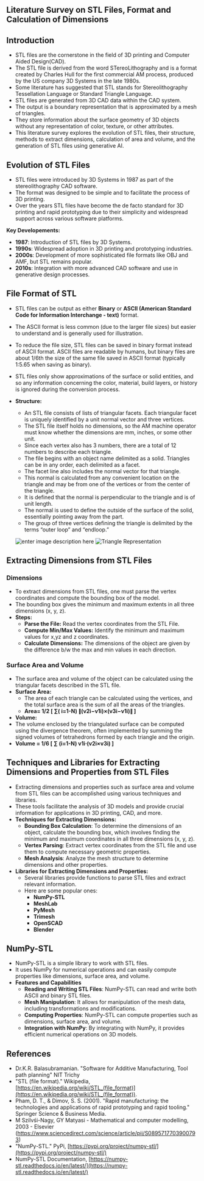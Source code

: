 ﻿## Literature Survey on STL Files, Format and Calculation of Dimensions

## Introduction

 - STL files are the cornerstone in the field of 3D printing and Computer Aided Design(CAD).
 - The STL file is derived from the word STereoLithography and is a format created by Charles Hull for the first commercial AM process, produced by the US company 3D Systems in the late 1980s. 
 -  Some literature has suggested that STL stands for Stereolithography Tessellation Language or Standard Triangle Language. 
 - STL files are generated from 3D CAD data within the CAD system. 
 - The output is a boundary representation that is approximated by a mesh of triangles.
 - They store information about the surface geometry of 3D objects without any representation of color, texture, or other attributes. 
 - This literature survey explores the evolution of STL files, their structure, methods to extract dimensions, calculation of area and volume, and the generation of STL files using generative AI.
 

## Evolution of STL Files

 - STL files were introduced by 3D Systems in 1987 as part of the
   stereolithography CAD software.  
 - The format was designed to be simple and to facilitate the process of 3D printing. 
  - Over the years STL files have become the de facto standard for 3D printing and rapid
   prototyping due to their simplicity and widespread support across
   various software platforms.

**Key Developements:**

 -  **1987**: Introduction of STL files by 3D Systems.
-   **1990s**: Widespread adoption in 3D printing and prototyping industries.
-   **2000s**: Development of more sophisticated file formats like OBJ and AMF, but STL remains popular.
-   **2010s**: Integration with more advanced CAD software and use in generative design processes.

## File Format of STL

 - STL files can be output as either **Binary** or **ASCII (American Standard Code for Information Interchange - text)** format. 
 - The ASCII format is less common (due to the larger file sizes) but easier to understand and is generally used for illustration.
 - To reduce the file size, STL files can be saved in binary format instead of ASCII format. ASCII files are readable by humans, but binary files are about 1/6th the size of the same file saved in ASCII format (typically 1:5.65 when saving as binary).
 - STL files only show approximations of the surface or solid entities, and so any information concerning the color, material, build layers, or history is ignored during the conversion process. 
 
 - **Structure:**
   - An STL file consists of lists of triangular facets. Each triangular facet is uniquely identified by a unit normal vector and three vertices. 
   - The STL file itself holds no dimensions, so the AM machine operator must know whether the dimensions are mm, inches, or some other unit. 
   - Since each vertex also has 3 numbers, there are a total of 12 numbers to describe each triangle.
   - The file begins with an object name delimited as a solid. Triangles can be in any order, each delimited as a facet.
   - The facet line also includes the normal vector for that triangle. 
   - This normal is calculated from any convenient location on the triangle and may be from one of the vertices or from the center of the triangle.
   - It is defined that the normal is perpendicular to the triangle and is of unit length. 
   - The normal is used to define the outside of the surface of the solid, essentially pointing away from the part.
   - The group of three vertices defining the triangle is delimited by the terms “outer loop” and “endloop.”
   
   ![enter image description here](https://www.fabbers.com/_file/_/~fabbers/image/FabData/StL-ASCII.gif)
   ![Triangle Representation](https://web-objects.markforged.com/craft/common/_small/STL-triangle.png)
	 

## Extracting Dimensions from STL Files

### Dimensions

 - To extract dimensions from STL files, one must parse the vertex coordinates and compute the bounding box of the model. 
 - The bounding box gives the minimum and maximum extents in all three dimensions (x, y, z).
 - **Steps:**
   -  **Parse the File:** Read the vertex coordinates from the STL File.
   - **Compute Min/Max Values:** Identify the minimum  and maximum values for x,yz and z coordinates.
   - **Calculate Dimensions:** The dimensions of the object are given by the difference b/w the max and min values in each direction.

### Surface Area and Volume

 - The surface area and volume of the object can be calculated using the triangular facets described in the STL file.
 - **Surface Area:**
   - The area of each triangle can be calculated using the vertices, and the total surface area is the sum of all the areas of the triangles.
   - **Area= 1/2 [​ ∑(  i=1-N) ​∥(v2i​−v1i​)×(v3i​−v1i​)∥ ]**
  - **Volume:** 
  - The volume enclosed by the triangulated surface can be computed using the divergence theorem, often implemented by summing the signed volumes of tetrahedrons formed by each triangle and the origin.
  - **Volume = 1/6 [ ∑ (i=1-N​) v1i​⋅(v2i​×v3i​) ]**


## Techniques and Libraries for Extracting Dimensions and Properties from STL Files

- Extracting dimensions and properties such as surface area and volume from STL files can be accomplished using various techniques and libraries. 
- These tools facilitate the analysis of 3D models and provide crucial information for applications in 3D printing, CAD, and more.
- **Techniques for Extracting Dimensions:**
  -   **Bounding Box Calculation**: To determine the dimensions of an object, calculate the bounding box, which involves finding the minimum and maximum coordinates in all three dimensions (x, y, z).
  -   **Vertex Parsing**: Extract vertex coordinates from the STL file and use them to compute necessary geometric properties.
  -   **Mesh Analysis**: Analyze the mesh structure to determine dimensions and other properties.
 - **Libraries for Extracting Dimensions and Properties:**
   -  Several libraries provide functions to parse STL files and extract relevant information. 
   - Here are some popular ones:
     -   **NumPy-STL**
     -   **MeshLab**
     -   **PyMesh**
     -   **Trimesh**
     -   **OpenSCAD**
     -   **Blender**

## NumPy-STL
  - NumPy-STL is a simple library to work with STL files. 
  - It uses NumPy for numerical operations and can easily compute properties like dimensions, surface area, and volume.
  - **Features and Capabilities**
    -   **Reading and Writing STL Files**: NumPy-STL can read and write both ASCII and binary STL files.
    -   **Mesh Manipulation**: It allows for manipulation of the mesh data, including transformations and modifications.
    -   **Computing Properties**: NumPy-STL can compute properties such as dimensions, surface area, and volume.
    -   **Integration with NumPy**: By integrating with NumPy, it provides efficient numerical operations on 3D models.
   

## References
-   Dr.K.R. Balasubramanian. "Software for Additive Manufacturing, Tool path planning" NIT Trichy
-   "STL (file format)." Wikipedia, [https://en.wikipedia.org/wiki/STL_(file_format)](https://en.wikipedia.org/wiki/STL_(file_format)).
-   Pham, D. T., & Dimov, S. S. (2001). "Rapid manufacturing: the technologies and applications of rapid prototyping and rapid tooling." Springer Science & Business Media.
-   M Szilvśi-Nagy, GY Matyasi - Mathematical and computer modelling, 2003 - Elsevier
(https://www.sciencedirect.com/science/article/pii/S0895717703900793)
-   "NumPy-STL." PyPi, [https://pypi.org/project/numpy-stl/](https://pypi.org/project/numpy-stl/)
-   NumPy-STL Documentation, [https://numpy-stl.readthedocs.io/en/latest/](https://numpy-stl.readthedocs.io/en/latest/)
